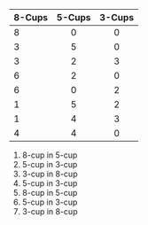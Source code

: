 | 8-Cups        | 5-Cups        | 3-Cups        |
| ------------- |:-------------:|:-------------:|
|      8        |      0        |      0        |
|      3        |      5        |      0        |
|      3        |      2        |      3        |
|      6        |      2        |      0        |
|      6        |      0        |      2        |
|      1        |      5        |      2        |
|      1        |      4        |      3        |
|      4        |      4        |      0        |

1. 8-cup in 5-cup
2. 5-cup in 3-cup
3. 3-cup in 8-cup
4. 5-cup in 3-cup
5. 8-cup in 5-cup
6. 5-cup in 3-cup
7. 3-cup in 8-cup
